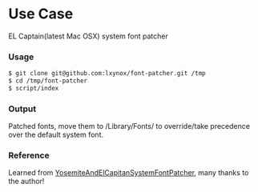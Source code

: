 # Use Case 
EL Captain(latest Mac OSX) system font patcher

### Usage
```bash
$ git clone git@github.com:lxynox/font-patcher.git /tmp
$ cd /tmp/font-patcher
$ script/index
```

### Output
Patched fonts, move them to /Library/Fonts/ to override/take precedence over the default system font.

### Reference
Learned from [YosemiteAndElCapitanSystemFontPatcher](https://github.com/dtinth/YosemiteAndElCapitanSystemFontPatcher), many thanks to the author!
